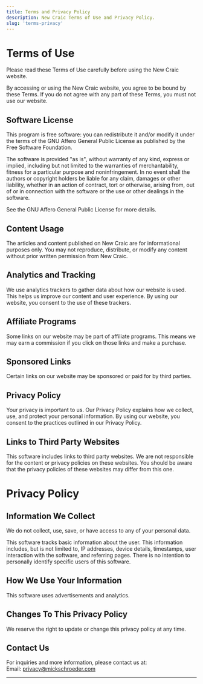 ```yaml
---
title: Terms and Privacy Policy
description: New Craic Terms of Use and Privacy Policy.
slug: 'terms-privacy'
---
```


# Terms of Use

Please read these Terms of Use carefully before using the New Craic website.

By accessing or using the New Craic website, you agree to be bound by these Terms. If you do not agree with any part of these Terms, you must not use our website.

## Software License

This program is free software: you can redistribute it and/or modify
it under the terms of the GNU Affero General Public License as
published by the Free Software Foundation.

The software is provided "as is", without warranty of any kind, express or implied, including but not limited to the warranties of merchantability, fitness for a particular purpose and noninfringement. In no event shall the authors or copyright holders be liable for any claim, damages or other liability, whether in an action of contract, tort or otherwise, arising from, out of or in connection with the software or the use or other dealings in the software.

See the GNU Affero General Public License for more details.

## Content Usage

The articles and content published on New Craic are for informational purposes only. You may not reproduce, distribute, or modify any content without prior written permission from New Craic.

## Analytics and Tracking

We use analytics trackers to gather data about how our website is used. This helps us improve our content and user experience. By using our website, you consent to the use of these trackers.

## Affiliate Programs

Some links on our website may be part of affiliate programs. This means we may earn a commission if you click on those links and make a purchase.

## Sponsored Links

Certain links on our website may be sponsored or paid for by third parties.

## Privacy Policy

Your privacy is important to us. Our Privacy Policy explains how we collect, use, and protect your personal information. By using our website, you consent to the practices outlined in our Privacy Policy.

## Links to Third Party Websites

This software includes links to third party websites. We are not responsible for the content or privacy policies on these websites. You should be aware that the privacy policies of these websites may differ from this one.

# Privacy Policy

## Information We Collect

We do not collect, use, save, or have access to any of your personal data.

This software tracks basic information about the user. This information includes, but is not limited to, IP addresses, device details, timestamps, user interaction with the software, and referring pages. There is no intention to personally identify specific users of this software.

## How We Use Your Information

This software uses advertisements and analytics.

## Changes To This Privacy Policy

We reserve the right to update or change this privacy policy at any time.

## Contact Us

For inquiries and more information, please contact us at:  
Email: [privacy@mickschroeder.com](mailto:privacy@mickschroeder.com)

---
